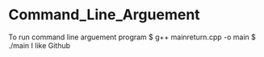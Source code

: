 # Command_Line_Arguement
To run command line arguement program 
$ g++ mainreturn.cpp -o main 
$ ./main I like Github
